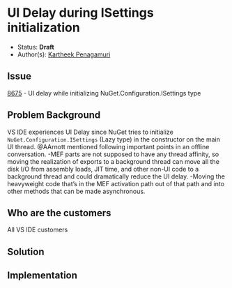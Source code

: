 # UI Delay during ISettings initialization

* Status: **Draft**
* Author(s): [Kartheek Penagamuri](https://github.com/kartheekp-ms)

## Issue

[8675](https://github.com/nuget/home/issues/8675) - UI delay while initializing NuGet.Configuration.ISettings type

## Problem Background
VS IDE experiences UI Delay since NuGet tries to initialize `NuGet.Configuration.ISettings` (Lazy type) in the constructor on the main UI thread. @AArnott mentioned following important points in an offline conversation.
-MEF parts are not supposed to have any thread affinity, so moving the realization of exports to a background thread can move all the disk I/O from assembly loads, JIT time, and other non-UI code to a background thread and could dramatically reduce the UI delay.
-Moving the heavyweight code that’s in the MEF activation path out of that path and into other methods that can be made asynchronous.

## Who are the customers

All VS IDE customers

## Solution

## Implementation